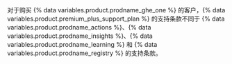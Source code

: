 对于购买 {% data variables.product.prodname_ghe_one %} 的客户，{% data variables.product.premium_plus_support_plan %} 的支持条款不同于 {% data variables.product.prodname_actions %}、{% data variables.product.prodname_insights %}、{% data variables.product.prodname_learning %} 和 {% data variables.product.prodname_registry %} 的支持条款。